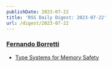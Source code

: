 ```yaml
---
publishDate: 2023-07-22
title: 'RSS Daily Digest: 2023-07-22'
url: /digest/2023-07-22
---
```


### [Fernando Borretti](https://borretti.me/)

  * [Type Systems for Memory Safety](https://borretti.me/article/type-systems-memory-safety)
  
